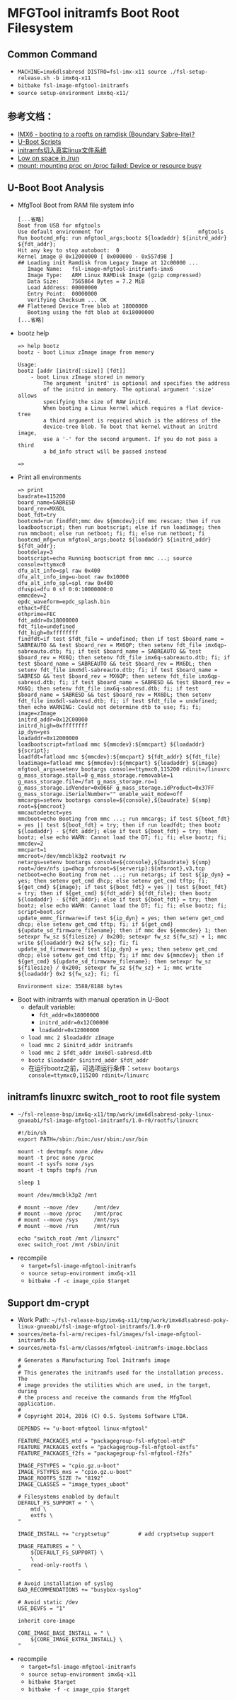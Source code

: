 # MFGTool initramfs Boot Root Filesystem

## Common Command

* `MACHINE=imx6dlsabresd DISTRO=fsl-imx-x11 source ./fsl-setup-release.sh -b imx6q-x11`
* `bitbake fsl-image-mfgtool-initramfs`
* `source setup-environment imx6q-x11/`

## 参考文档：

* [IMX6 - booting to a roofts on ramdisk (Boundary Sabre-lite)?](https://community.nxp.com/thread/301459)
* [U-Boot Scripts](http://www.compulab.co.il/utilite-computer/wiki/index.php/U-Boot_Scripts)
* [initramfs切入真实linux文件系统](http://www.iteedu.com/os/linux/mklinuxdiary/ch3initrd/23.php)
* [Low on space in /run](https://serverfault.com/questions/472683/low-on-space-in-run)
* [mount: mounting proc on /proc failed: Device or resource busy](https://www.cnblogs.com/zengjfgit/p/9323709.html)

## U-Boot Boot Analysis

* MfgTool Boot from RAM file system info
  ```
  [...省略]
  Boot from USB for mfgtools
  Use default environment for                              mfgtools
  Run bootcmd_mfg: run mfgtool_args;bootz ${loadaddr} ${initrd_addr} ${fdt_addr};
  Hit any key to stop autoboot:  0
  Kernel image @ 0x12000000 [ 0x000000 - 0x557d98 ]
  ## Loading init Ramdisk from Legacy Image at 12c00000 ...
     Image Name:   fsl-image-mfgtool-initramfs-imx6
     Image Type:   ARM Linux RAMDisk Image (gzip compressed)
     Data Size:    7565864 Bytes = 7.2 MiB
     Load Address: 00000000
     Entry Point:  00000000
     Verifying Checksum ... OK
  ## Flattened Device Tree blob at 18000000
     Booting using the fdt blob at 0x18000000
  [...省略]
  ```
* bootz help
  ```
  => help bootz
  bootz - boot Linux zImage image from memory
  
  Usage:
  bootz [addr [initrd[:size]] [fdt]]
      - boot Linux zImage stored in memory
          The argument 'initrd' is optional and specifies the address
          of the initrd in memory. The optional argument ':size' allows
          specifying the size of RAW initrd.
          When booting a Linux kernel which requires a flat device-tree
          a third argument is required which is the address of the
          device-tree blob. To boot that kernel without an initrd image,
          use a '-' for the second argument. If you do not pass a third
          a bd_info struct will be passed instead
  
  =>
  ```
* Print all environments
  ```
  => print
  baudrate=115200
  board_name=SABRESD
  board_rev=MX6DL
  boot_fdt=try
  bootcmd=run findfdt;mmc dev ${mmcdev};if mmc rescan; then if run loadbootscript; then run bootscript; else if run loadimage; then run mmcboot; else run netboot; fi; fi; else run netboot; fi
  bootcmd_mfg=run mfgtool_args;bootz ${loadaddr} ${initrd_addr} ${fdt_addr};
  bootdelay=3
  bootscript=echo Running bootscript from mmc ...; source
  console=ttymxc0
  dfu_alt_info=spl raw 0x400
  dfu_alt_info_img=u-boot raw 0x10000
  dfu_alt_info_spl=spl raw 0x400
  dfuspi=dfu 0 sf 0:0:10000000:0
  emmcdev=2
  epdc_waveform=epdc_splash.bin
  ethact=FEC
  ethprime=FEC
  fdt_addr=0x18000000
  fdt_file=undefined
  fdt_high=0xffffffff
  findfdt=if test $fdt_file = undefined; then if test $board_name = SABREAUTO && test $board_rev = MX6QP; then setenv fdt_file imx6qp-sabreauto.dtb; fi; if test $board_name = SABREAUTO && test $board_rev = MX6Q; then setenv fdt_file imx6q-sabreauto.dtb; fi; if test $board_name = SABREAUTO && test $board_rev = MX6DL; then setenv fdt_file imx6dl-sabreauto.dtb; fi; if test $board_name = SABRESD && test $board_rev = MX6QP; then setenv fdt_file imx6qp-sabresd.dtb; fi; if test $board_name = SABRESD && test $board_rev = MX6Q; then setenv fdt_file imx6q-sabresd.dtb; fi; if test $board_name = SABRESD && test $board_rev = MX6DL; then setenv fdt_file imx6dl-sabresd.dtb; fi; if test $fdt_file = undefined; then echo WARNING: Could not determine dtb to use; fi; fi;
  image=zImage
  initrd_addr=0x12C00000
  initrd_high=0xffffffff
  ip_dyn=yes
  loadaddr=0x12000000
  loadbootscript=fatload mmc ${mmcdev}:${mmcpart} ${loadaddr} ${script};
  loadfdt=fatload mmc ${mmcdev}:${mmcpart} ${fdt_addr} ${fdt_file}
  loadimage=fatload mmc ${mmcdev}:${mmcpart} ${loadaddr} ${image}
  mfgtool_args=setenv bootargs console=ttymxc0,115200 rdinit=/linuxrc g_mass_storage.stall=0 g_mass_storage.removable=1 g_mass_storage.file=/fat g_mass_storage.ro=1 g_mass_storage.idVendor=0x066F g_mass_storage.idProduct=0x37FF g_mass_storage.iSerialNumber="" enable_wait_mode=off
  mmcargs=setenv bootargs console=${console},${baudrate} ${smp} root=${mmcroot}
  mmcautodetect=yes
  mmcboot=echo Booting from mmc ...; run mmcargs; if test ${boot_fdt} = yes || test ${boot_fdt} = try; then if run loadfdt; then bootz ${loadaddr} - ${fdt_addr}; else if test ${boot_fdt} = try; then bootz; else echo WARN: Cannot load the DT; fi; fi; else bootz; fi;
  mmcdev=2
  mmcpart=1
  mmcroot=/dev/mmcblk3p2 rootwait rw
  netargs=setenv bootargs console=${console},${baudrate} ${smp} root=/dev/nfs ip=dhcp nfsroot=${serverip}:${nfsroot},v3,tcp
  netboot=echo Booting from net ...; run netargs; if test ${ip_dyn} = yes; then setenv get_cmd dhcp; else setenv get_cmd tftp; fi; ${get_cmd} ${image}; if test ${boot_fdt} = yes || test ${boot_fdt} = try; then if ${get_cmd} ${fdt_addr} ${fdt_file}; then bootz ${loadaddr} - ${fdt_addr}; else if test ${boot_fdt} = try; then bootz; else echo WARN: Cannot load the DT; fi; fi; else bootz; fi;
  script=boot.scr
  update_emmc_firmware=if test ${ip_dyn} = yes; then setenv get_cmd dhcp; else setenv get_cmd tftp; fi; if ${get_cmd} ${update_sd_firmware_filename}; then if mmc dev ${emmcdev} 1; then setexpr fw_sz ${filesize} / 0x200; setexpr fw_sz ${fw_sz} + 1; mmc write ${loadaddr} 0x2 ${fw_sz}; fi; fi
  update_sd_firmware=if test ${ip_dyn} = yes; then setenv get_cmd dhcp; else setenv get_cmd tftp; fi; if mmc dev ${mmcdev}; then if ${get_cmd} ${update_sd_firmware_filename}; then setexpr fw_sz ${filesize} / 0x200; setexpr fw_sz ${fw_sz} + 1; mmc write ${loadaddr} 0x2 ${fw_sz}; fi; fi
  
  Environment size: 3588/8188 bytes
  ```
* Boot with initramfs with manual operation in U-Boot
  * default variable:
    * `fdt_addr=0x18000000`
    * `initrd_addr=0x12C00000`
    * `loadaddr=0x12000000`
  * `load mmc 2 $loadaddr zImage`
  * `load mmc 2 $initrd_addr initramfs`
  * `load mmc 2 $fdt_addr imx6dl-sabresd.dtb`
  * `bootz $loadaddr $initrd_addr $fdt_addr`
  * 在运行bootz之前，可选项运行条件：`setenv bootargs console=ttymxc0,115200 rdinit=/linuxrc`

## initramfs linuxrc switch_root to root file system

* `~/fsl-release-bsp/imx6q-x11/tmp/work/imx6dlsabresd-poky-linux-gnueabi/fsl-image-mfgtool-initramfs/1.0-r0/rootfs/linuxrc`
  ```
  #!/bin/sh
  export PATH=/sbin:/bin:/usr/sbin:/usr/bin
  
  mount -t devtmpfs none /dev
  mount -t proc none /proc
  mount -t sysfs none /sys
  mount -t tmpfs tmpfs /run
  
  sleep 1
  
  mount /dev/mmcblk3p2 /mnt
  
  # mount --move /dev     /mnt/dev
  # mount --move /proc    /mnt/proc
  # mount --move /sys     /mnt/sys
  # mount --move /run     /mnt/run
  
  echo "switch_root /mnt /linuxrc"
  exec switch_root /mnt /sbin/init
  ```
* recompile
  * `target=fsl-image-mfgtool-initramfs`
  * `source setup-environment imx6q-x11`
  * `bitbake -f -c image_cpio $target`

## Support dm-crypt

* Work Path: `~/fsl-release-bsp/imx6q-x11/tmp/work/imx6dlsabresd-poky-linux-gnueabi/fsl-image-mfgtool-initramfs/1.0-r0`
* `sources/meta-fsl-arm/recipes-fsl/images/fsl-image-mfgtool-initramfs.bb`
* `sources/meta-fsl-arm/classes/mfgtool-initramfs-image.bbclass`
  ```
  # Generates a Manufacturing Tool Initramfs image
  #
  # This generates the initramfs used for the installation process. The
  # image provides the utilities which are used, in the target, during
  # the process and receive the commands from the MfgTool application.
  #
  # Copyright 2014, 2016 (C) O.S. Systems Software LTDA.
  
  DEPENDS += "u-boot-mfgtool linux-mfgtool"
  
  FEATURE_PACKAGES_mtd = "packagegroup-fsl-mfgtool-mtd"
  FEATURE_PACKAGES_extfs = "packagegroup-fsl-mfgtool-extfs"
  FEATURE_PACKAGES_f2fs = "packagegroup-fsl-mfgtool-f2fs"
  
  IMAGE_FSTYPES = "cpio.gz.u-boot"
  IMAGE_FSTYPES_mxs = "cpio.gz.u-boot"
  IMAGE_ROOTFS_SIZE ?= "8192"
  IMAGE_CLASSES = "image_types_uboot"
  
  # Filesystems enabled by default
  DEFAULT_FS_SUPPORT = " \
      mtd \
      extfs \
  "
  
  IMAGE_INSTALL += "cryptsetup"         # add cryptsetup support
  
  IMAGE_FEATURES = " \
      ${DEFAULT_FS_SUPPORT} \
      \
      read-only-rootfs \
  "
  
  # Avoid installation of syslog
  BAD_RECOMMENDATIONS += "busybox-syslog"
  
  # Avoid static /dev
  USE_DEVFS = "1"
  
  inherit core-image
  
  CORE_IMAGE_BASE_INSTALL = " \
      ${CORE_IMAGE_EXTRA_INSTALL} \
  "
  ```
* recompile
  * `target=fsl-image-mfgtool-initramfs`
  * `source setup-environment imx6q-x11`
  * `bitbake $target`
  * `bitbake -f -c image_cpio $target`

